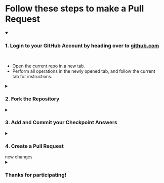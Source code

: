 # Follow these steps to make a Pull Request

<details open>
<summary><h3>1. Login to your GitHub Account by heading over to <a href="https://github.com">github.com</a></h3></summary>
<br>
<ul>
   <li>Open the <a href="https://github.com/cbitosc/Mazerift25-Maze-10">current repo</a> in a new tab.</li>
   <li>Perform all operations in the newly opened tab, and follow the current tab for instructions.</li>
</ul>
</details>

<details>
<summary><h3>2. Fork the Repository</h3></summary>
<br>
<ul>
 <li>In the newly opened tab, on the top-right corner, click on <b>Fork</b></li>
 <img src="/images/fork-info.jpeg">
 <li>Enter the <b>Repository Name</b> as <b>Mazerift</b>.</li>
 <li>Then click <b>Create Fork</b> leaving all other fields to their default value.</li>
 <img src="/images/create-fork.jpeg">
 <li>After a few moments, you can view the repo.</li>
</ul>
</details>

<details>
<summary><h3>3. Add and Commit your Checkpoint Answers</h3></summary>
<br>
<ul>
 <li>Click on <b>Add File</b> and from the dropdown menu choose <b>Create New File</b></li>
 <img src="/images/create-file.jpeg">
 <li>You will now be redirected to a text editor.</li>
 <li>Enter the file name as your <b>Team Name</b> and paste the checkpoint answers in the space provided.</li>
 <img src="/images/ans.jpeg"> 
 <li>Finally commit your changes, leaving all fields as default.</li>
  <img src="/images/commit.jpeg">
</ul>
</details>


<details>
<summary><h3>4. Create a Pull Request</h3></summary>
<br>
<ul>
 <li>Finally, click on the <b>Contribute</b> button and choose <b>Open Pull Request</b>.</li>
 <img src="/images/pull.jpeg">
 <li>Leaving all fields to their default values, click on <b>Create Pull Request</b>.</li>
 <img src="/images/final.jpeg">
 <li>Wait for a few moments, then you are all done</li>
</ul>
</details>
new changes


<details>
<summary><h3>Thanks for participating!</h3></summary>
</details>
